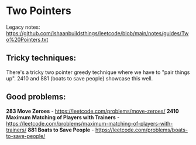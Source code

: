 # Two Pointers

Legacy notes: https://github.com/ishaanbuildsthings/leetcode/blob/main/notes/guides/Two%20Pointers.txt

## Tricky techniques:

There's a tricky two pointer greedy technique where we have to "pair things up". 2410 and 881 (boats to save people) showcase this well.

## Good problems:

**283 Move Zeroes** - https://leetcode.com/problems/move-zeroes/
**2410 Maximum Matching of Players with Trainers** - https://leetcode.com/problems/maximum-matching-of-players-with-trainers/
**881 Boats to Save People** - https://leetcode.com/problems/boats-to-save-people/

